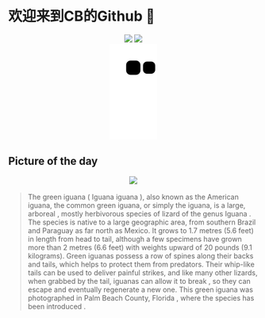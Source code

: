 
# 欢迎来到CB的Github 👋

<div align="center">
  <img height="137px" src="https://github-readme-stats.vercel.app/api?username=SuperCB&show_icons=true&theme=radical" />
  <img height="137px" src="https://github-readme-stats.vercel.app/api/top-langs/?username=SuperCB&hide_title=true&hide_border=true&layout=compact&langs_count=6&text_color=000&icon_color=fff" />
</div>


<div align="center">
    <img src="./contribution-snake/github-contribution-grid-snake.svg" />
</div>



## Picture of the day
<div align="center">
  <img width=400px src="https://upload.wikimedia.org/wikipedia/commons/thumb/e/ee/Panorama_of_a_green_iguana_%2806643p%29.jpg/1500px-Panorama_of_a_green_iguana_%2806643p%29.jpg" />
</div>

>The  green iguana  ( Iguana iguana ), also known as the American iguana, the common green iguana, or simply the iguana, is a large,  arboreal , mostly  herbivorous  species of  lizard  of the genus  Iguana . The species is native to a large geographic area, from southern Brazil and Paraguay as far north as Mexico. It grows to 1.7 metres (5.6 feet) in length from head to tail, although a few specimens have grown more than 2 metres (6.6 feet) with weights upward of 20 pounds (9.1 kilograms). Green iguanas possess a row of spines along their backs and tails, which helps to protect them from predators. Their whip-like tails can be used to deliver painful strikes, and like many other lizards, when grabbed by the tail, iguanas can  allow it to break , so they can escape and eventually regenerate a new one. This green iguana was photographed in  Palm Beach County, Florida , where the species has been  introduced .


